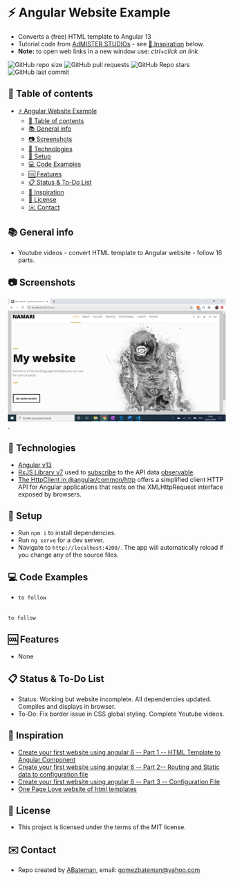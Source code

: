 # :zap: Angular Website Example

* Converts a (free) HTML template to Angular 13
* Tutorial code from [AdMISTER STUDIOs](https://www.youtube.com/c/AdMISTERSTUDIOs/featured) - see [:clap: Inspiration](#clap-inspiration) below.
* **Note:** to open web links in a new window use: _ctrl+click on link_

![GitHub repo size](https://img.shields.io/github/repo-size/AndrewJBateman/angular-website-example?style=plastic)
![GitHub pull requests](https://img.shields.io/github/issues-pr/AndrewJBateman/angular-website-example?style=plastic)
![GitHub Repo stars](https://img.shields.io/github/stars/AndrewJBateman/angular-website-example?style=plastic)
![GitHub last commit](https://img.shields.io/github/last-commit/AndrewJBateman/angular-website-example?style=plastic)

## :page_facing_up: Table of contents

* [:zap: Angular Website Example](#zap-angular-website-example)
  * [:page_facing_up: Table of contents](#page_facing_up-table-of-contents)
  * [:books: General info](#books-general-info)
  * [:camera: Screenshots](#camera-screenshots)
  * [:signal_strength: Technologies](#signal_strength-technologies)
  * [:floppy_disk: Setup](#floppy_disk-setup)
  * [:computer: Code Examples](#computer-code-examples)
  * [:cool: Features](#cool-features)
  * [:clipboard: Status & To-Do List](#clipboard-status--to-do-list)
  * [:clap: Inspiration](#clap-inspiration)
  * [:file_folder: License](#file_folder-license)
  * [:envelope: Contact](#envelope-contact)

## :books: General info

* Youtube videos - convert HTML template to Angular website - follow 16 parts.

## :camera: Screenshots

![Example screenshot](./img/home.png).

## :signal_strength: Technologies

* [Angular v13](https://angular.io/)
* [RxJS Library v7](https://angular.io/guide/rx-library) used to [subscribe](http://reactivex.io/documentation/operators/subscribe.html) to the API data [observable](http://reactivex.io/documentation/observable.html).
* [The HttpClient in @angular/common/http](https://angular.io/guide/http) offers a simplified client HTTP API for Angular applications that rests on the XMLHttpRequest interface exposed by browsers.

## :floppy_disk: Setup

* Run `npm i` to install dependencies.
* Run `ng serve` for a dev server.
* Navigate to `http://localhost:4200/`. The app will automatically reload if you change any of the source files.

## :computer: Code Examples

* `to follow`

```typescript

to follow

```

## :cool: Features

* None

## :clipboard: Status & To-Do List

* Status: Working but website incomplete. All dependencies updated. Compiles and displays in browser.
* To-Do: Fix border issue in CSS global styling. Complete Youtube videos.

## :clap: Inspiration

* [Create your first website using angular 6 -- Part 1 -- HTML Template to Angular Component](https://www.youtube.com/watch?v=LYmJOdCuXrs&list=UUcfCHgDDBw65jdnd9DTKwgg&index=19)
* [Create your first website using angular 6 -- Part 2-- Routing and Static data to configuration file](https://www.youtube.com/watch?v=JAb0vvr6foU)
* [Create your first website using angular 6 -- Part 3 -- Configuration File](https://www.youtube.com/watch?v=qBjn8TrXyPY)
* [One Page Love website of html templates](https://onepagelove.com/namari)

## :file_folder: License

* This project is licensed under the terms of the MIT license.

## :envelope: Contact

* Repo created by [ABateman](https://github.com/AndrewJBateman), email: gomezbateman@yahoo.com
